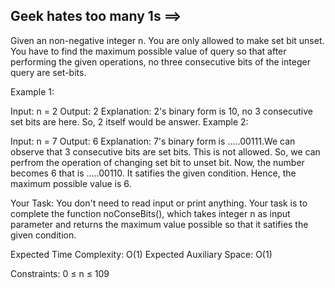Geek hates too many 1s    ==>
-----------------------



Given an non-negative integer n. You are only allowed to make set bit unset. You have to find the maximum possible value of query so that after performing the given operations, no three consecutive bits of the integer query are set-bits. 

Example 1:

Input:
n = 2
Output: 
2
Explanation: 
2's binary form is 10, no 3 consecutive set bits are here. 
So, 2 itself would be answer.
Example 2:

Input:
n = 7
Output: 
6
Explanation: 
7's binary form is .....00111.We can observe that 3
consecutive bits are set bits. This is not allowed.
So, we can perfrom the operation of changing set 
bit to unset bit. Now, the number 
becomes 6 that is .....00110. It satifies the 
given condition. Hence, the maximum possible 
value is 6.

Your Task:   You don't need to read input or print anything. Your task is to complete the function noConseBits(), which takes integer n as input parameter and returns the maximum value possible so that it satifies the given condition.

Expected Time Complexity: O(1)
Expected Auxiliary Space: O(1)

Constraints:
0 ≤ n ≤ 109

 
